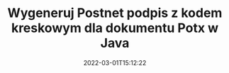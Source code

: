 ---
############################# Static ############################
layout: "auto-gen-signature"
date: 2022-03-01T15:12:22
draft: false
operation: Sign
signaturetype: Barcode
codetype: Postnet
fileformat: Potx
productName: Java
lang: pl
productCode: java
otherformats: pdf doc docx docm dot dotm dotx odt ott rtf xls xlsx xlsm xlsb csv ods ots xltx xltm ppt pptx pps ppsx odp otp potx potm pptm ppsm png jpg bmp gif tiff svg webp wmf
breadcrumb: Put  Barcode signature on Potx for Java

############################# Head ############################
head_title: "Podpisz dokument Potx z kodem kreskowym Postnet w Java"
head_description: "Utwórz podpis z kodem kreskowym Postnet i umieść go w dokumencie Potx za pomocą Java, używając kilku linijek kodu. Użyj interfejsu GroupDocs Document Signature API do podpisywania różnych formatów plików."

############################# Header ############################
title: "Wygeneruj Postnet podpis z kodem kreskowym dla dokumentu Potx w Java"
description: "ePodpisz swoje dokumenty biznesowe w Potx za pomocą kodu kreskowego Postnet. Szybko i łatwo generuj podpis z kodem kreskowym za pomocą kilku linijek kodu, aby skonfigurować opcje podpisywania."
bg_image: "https://cms.admin.containerize.com/templates/aspose/App_Themes/V3/images/bg/header1.png"
bg_overlay: false
button:
    enable: true

############################# SubMenu ############################
submenu:
    enable: true

    left:
        img_alt: "GroupDocs.Signature for Java"
        image: "https://cms.admin.containerize.com/templates/groupdocs/images/product-logos/90x90-noborder/groupdocs-signature-java.png"
        product: "GroupDocs.Signature"
        platform: "Java"



############################# About ############################
about:
    enable: true
    title: "Informacje o interfejsie API podpisów kodów kreskowych GroupDocs.Signature for Java."
    content: |
        [GroupDocs.Signature for Java](https://products.groupdocs.com/signature/java/) to szybki i łatwy interfejs API do zarządzania elektronicznym podpisywaniem dokumentów cyfrowych przy użyciu typów kodów kreskowych, takich jak UPCA, UPCE, EAN13, EAN14, Code39, Code39Extended, Code128, Codabar, Postnet, ISBN , ITF14 i wiele innych. Klienci mogą łatwo tworzyć kody kreskowe zawierające wymagany tekst i umieszczać je w plikach PDF, dokumentach Microsoft Office Words, skoroszytach programu Microsoft Office Excel, prezentacjach MS PowerPoint, plikach Adobe Photoshop i różnych formatach graficznych. Kody kreskowe umieszczone w dokumentach mogą być aktualizowane, przeszukiwane, weryfikowane, usuwane lub przeglądane. Ponadto obsługiwane jest dostosowywanie kodów kreskowych.
    

############################# Steps ############################
steps:
    enable: true
    title_left: "Kroki do podpisania Potx za pomocą Barcode w Java"
    content_left: |
        [GroupDocs.Signature for Java](https://products.groupdocs.com/signature/java/) umożliwia szybkie i łatwe podpisywanie dokumentów w formacie Potx za pomocą podpisów Barcode.
        
        * Utwórz instancję klasy Signature podając plik Potx do podpisania jako ścieżkę lub strumień pamięci
        * Utwórz wystąpienie klasy SignOptions i ustaw wszystkie wymagane dane.
        * Wywołaj metodę Signature.Sign() przekazującą wyjściowy plik Potx lub strumień pamięci

    title_right: " wymagania systemowe"
    content_right: |
        GroupDocs.Signature for Java są obsługiwane na wszystkich głównych platformach i systemach operacyjnych. Przed wykonaniem poniższego kodu upewnij się, że masz zainstalowane w systemie następujące wymagania wstępne.

        * Systemy operacyjne: Microsoft Windows, Linux, MacOS
        * Środowiska programistyczne: NetBeans, Intellij IDEA, Eclipse, etc.
        * Java runtime: J2SE 6.0 and above
        * Pobierz najnowszą wersję GroupDocs.Signature for Java z [Maven](https://repository.groupdocs.com/webapp/#/artifacts/browse/tree/General/repo/com/groupdocs/groupdocs-signature)
         
    code: |
        ```java    
                
        // Set up input Potx file
        String filePath = "input.potx";
        // Set up output file
        String outputFilePath = "output.potx";

        // Instantiate Signature for input file
        Signature signature = new Signature(filePath);

        // create barcode option with predefined barcode text
        BarcodeSignOptions options = new BarcodeSignOptions("John Smith");

        // setup Barcode encoding type
        options.setEncodeType(BarcodeTypes.Postnet);

        // set signature position
        options.setLeft(50);
        options.setTop(50);
        options.setWidth(200);
        options.setHeight(50);

        // sign Potx document
        SignResult result = signature.sign(outputFilePath, options);

        ```

############################# Demos ############################
demos:
    enable: true
    title: "Podpisywanie dokumentów Potx za pomocą Barcode Demo na żywo"
    content: |
       Podpisz teraz plik Potx różnymi podpisami, odwiedzając witrynę [GroupDocs.Signature App](https://products.groupdocs.app/signature/family). Darmowe demo online czeka na Ciebie.

        
############################# About Formats ############################
about_formats:
    enable: true
    format:
        # format loop
        - icon: "fas fa-barcode"
          title: "About Postnet Barcode"
          content: |
            POSTNET (Postal Numeric Encoding Technique) to symbolika kodów kreskowych używana przez Pocztę Stanów Zjednoczonych do pomocy w kierowaniu poczty.
          characterset: |
             Cyfry numeryczne (0-9).
          textcapacity: |
             Do 11 znaków.
          image: |
             iVBORw0KGgoAAAANSUhEUgAAACcAAAAjCAYAAAAXMhMjAAAAAXNSR0IArs4c6QAAAARnQU1BAACxjwv8YQUAAAAJcEhZcwAADsMAAA7DAcdvqGQAAACeSURBVFhH7c7BCkMxEELR/P9Pp1LoRrCXpi4Cbw5kIRKZtS82x52a407Ncae+HrfWer8Pyr+i/3NcQv/nuIT+z3EJ/X/Ocf9mlxuhsXZ2uREaa2eXG6Gxdna5ERprZ5cbobF2drkRGmtnlxuhsXZ2uREaa2eXG6Gxdna5ERprZ5cbobF2drkRGmtnlxuhsXZ2ubnAHHdqjjt18XF7vwDevzbHqsQWPwAAAABJRU5ErkJggg==

          link: ""

############################# More Formats ############################
more_formats:
    enable: true
    title: "Inne obsługiwane podpisy Barcode dla Java"
    content: |
        "Możesz także podpisać Potx innymi typami podpisów. Zobacz poniższą listę."
    format: 
        
       
back_to_top:
    enable: true
---